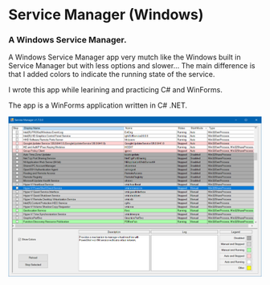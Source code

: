 # Service Manager (Windows)

### A Windows Service Manager.

A Windows Service Manager app very mutch like the Windows built in Service Manager but with less options and slower... The main difference is that I added colors to indicate the running state of the service.

I wrote this app while learining and practicing C# and WinForms.

The app is a WinForms application written in C# .NET.

![App Screenshot](./Images/App_Screenshot.png)
